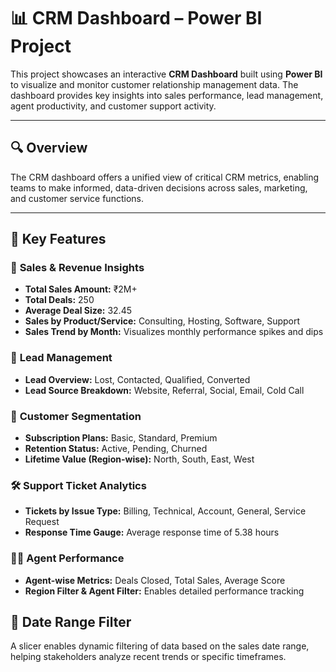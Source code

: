 # 📊 CRM Dashboard – Power BI Project

This project showcases an interactive **CRM Dashboard** built using **Power BI** to visualize and monitor customer relationship management data. The dashboard provides key insights into sales performance, lead management, agent productivity, and customer support activity.

---

## 🔍 Overview

The CRM dashboard offers a unified view of critical CRM metrics, enabling teams to make informed, data-driven decisions across sales, marketing, and customer service functions.

---

## 🧩 Key Features

### 💼 **Sales & Revenue Insights**
- **Total Sales Amount:** ₹2M+
- **Total Deals:** 250
- **Average Deal Size:** 32.45
- **Sales by Product/Service:** Consulting, Hosting, Software, Support
- **Sales Trend by Month:** Visualizes monthly performance spikes and dips

### 🎯 **Lead Management**
- **Lead Overview:** Lost, Contacted, Qualified, Converted
- **Lead Source Breakdown:** Website, Referral, Social, Email, Cold Call

### 👥 **Customer Segmentation**
- **Subscription Plans:** Basic, Standard, Premium
- **Retention Status:** Active, Pending, Churned
- **Lifetime Value (Region-wise):** North, South, East, West

### 🛠️ **Support Ticket Analytics**
- **Tickets by Issue Type:** Billing, Technical, Account, General, Service Request
- **Response Time Gauge:** Average response time of 5.38 hours

### 🧑‍💼 **Agent Performance**
- **Agent-wise Metrics:** Deals Closed, Total Sales, Average Score
- **Region Filter & Agent Filter:** Enables detailed performance tracking

## 📅 Date Range Filter
A slicer enables dynamic filtering of data based on the sales date range, helping stakeholders analyze recent trends or specific timeframes.
